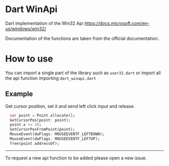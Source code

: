 # Dart WinApi

Dart implementation of the Win32 Api https://docs.microsoft.com/en-us/windows/win32/

Documentation of the functions are taken from the official documentation.

# How to use

You can import a single part of the library such as `user32.dart` or import all the api function importing `dart_winapi.dart`

## Example

Get cursor position, set it and send left click input and release.
```dart
  var point = Point.allocate();
  GetCursorPos(point: point);
  point.x += 10;
  SetCursorPosFromPoint(point);
  MouseEvent(dwFlags: MOUSEEVENTF_LEFTDOWN);
  MouseEvent(dwFlags: MOUSEEVENTF_LEFTUP);
  free(point.addressOf);
```
<hr>

To request a new api function to be added please open a new issue.


